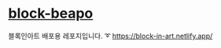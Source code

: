 # [block-beapo](https://block-in-art.netlify.app/)

블록인아트 배포용 레포지입니다.
➰ https://block-in-art.netlify.app/

